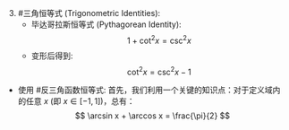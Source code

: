 3.  #三角恒等式 (Trigonometric Identities):
    *   毕达哥拉斯恒等式 (Pythagorean Identity): $$ 1 + \cot^2 x = \csc^2 x $$
    *   变形后得到: $$ \cot^2 x = \csc^2 x - 1 $$
* 使用 #反三角函数恒等式:
    首先，我们利用一个关键的知识点：对于定义域内的任意 $x$ (即 $x \in [-1, 1]$)，总有：
    $$ \arcsin x + \arccos x = \frac{\pi}{2} $$